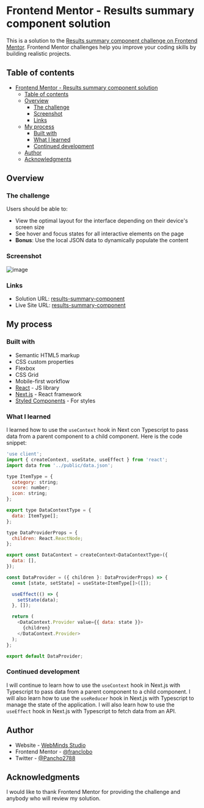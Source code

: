 # Frontend Mentor - Results summary component solution

This is a solution to the [Results summary component challenge on Frontend Mentor](https://www.frontendmentor.io/challenges/results-summary-component-CE_K6s0maV). Frontend Mentor challenges help you improve your coding skills by building realistic projects. 

## Table of contents

- [Frontend Mentor - Results summary component solution](#frontend-mentor---results-summary-component-solution)
  - [Table of contents](#table-of-contents)
  - [Overview](#overview)
    - [The challenge](#the-challenge)
    - [Screenshot](#screenshot)
    - [Links](#links)
  - [My process](#my-process)
    - [Built with](#built-with)
    - [What I learned](#what-i-learned)
    - [Continued development](#continued-development)
  - [Author](#author)
  - [Acknowledgments](#acknowledgments)

## Overview

### The challenge

Users should be able to:

- View the optimal layout for the interface depending on their device's screen size
- See hover and focus states for all interactive elements on the page
- **Bonus**: Use the local JSON data to dynamically populate the content

### Screenshot

![image](https://github.com/franclobo/results-summary-component/assets/58642949/ef3cc2fc-e731-474f-9039-3697177771c2)

### Links

- Solution URL: [results-summary-component](https://github.com/franclobo/results-summary-component)
- Live Site URL: [results-summary-component](https://results-summary-component-mu-seven.vercel.app/)

## My process

### Built with

- Semantic HTML5 markup
- CSS custom properties
- Flexbox
- CSS Grid
- Mobile-first workflow
- [React](https://reactjs.org/) - JS library
- [Next.js](https://nextjs.org/) - React framework
- [Styled Components](https://styled-components.com/) - For styles

### What I learned

I learned how to use the `useContext` hook in Next con Typescript to pass data from a parent component to a child component. Here is the code snippet:

```js
'use client';
import { createContext, useState, useEffect } from 'react';
import data from '../public/data.json';

type ItemType = {
  category: string;
  score: number;
  icon: string;
};

export type DataContextType = {
  data: ItemType[];
};

type DataProviderProps = {
  children: React.ReactNode;
};

export const DataContext = createContext<DataContextType>({
  data: [],
});

const DataProvider = ({ children }: DataProviderProps) => {
  const [state, setState] = useState<ItemType[]>([]);

  useEffect(() => {
    setState(data);
  }, []);

  return (
    <DataContext.Provider value={{ data: state }}>
      {children}
    </DataContext.Provider>
  );
};

export default DataProvider;

```

### Continued development

I will continue to learn how to use the `useContext` hook in Next.js with Typescript to pass data from a parent component to a child component. I will also learn how to use the `useReducer` hook in Next.js with Typescript to manage the state of the application. I will also learn how to use the `useEffect` hook in Next.js with Typescript to fetch data from an API.

## Author

- Website - [WebMinds Studio](https://www.webmindsstudio.com/)
- Frontend Mentor - [@franclobo](https://www.frontendmentor.io/profile/franclobo)
- Twitter - [@Pancho2788](https://twitter.com/Pancho2788)

## Acknowledgments

I would like to thank Frontend Mentor for providing the challenge and anybody who will review my solution.

